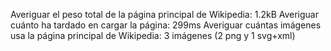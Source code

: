 Averiguar el peso total de la página principal de Wikipedia: 1.2kB
Averiguar cuánto ha tardado en cargar la página: 299ms
Averiguar cuántas imágenes usa la página principal de Wikipedia: 3 imágenes (2 png y 1 svg+xml)